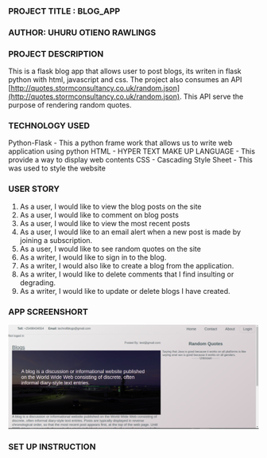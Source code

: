 ### PROJECT TITLE : BLOG_APP
### AUTHOR: UHURU OTIENO RAWLINGS
### PROJECT DESCRIPTION
This is a flask  blog app that allows user to post blogs, its writen in flask python with html, javascript and css. The project also consumes an API [http://quotes.stormconsultancy.co.uk/random.json](http://quotes.stormconsultancy.co.uk/random.json). This API serve the purpose of  rendering  random quotes.

### TECHNOLOGY USED
Python-Flask - This a python frame work that allows us to write web application using python
HTML - HYPER TEXT MAKE UP LANGUAGE - This provide a way to display web contents
CSS - Cascading Style Sheet - This was used to style the website
### USER STORY
1. As a user, I would like to view the blog posts on the site
2. As a user, I would like to comment on blog posts
3. As a user, I would like to view the most recent posts
4. As a user, I would like to an email alert when a new post is made by joining a subscription.
5. As a user, I would like to see random quotes on the site
6. As a writer, I would like to sign in to the blog.
7. As a writer, I would also like to create a blog from the application.
8. As a writer, I would like to delete comments that I find insulting or degrading.
9. As a writer, I would like to update or delete blogs I have created.

### APP SCREENSHORT
![](all.png)
### SET UP INSTRUCTION
